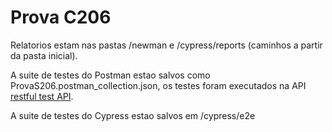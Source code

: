 # Prova C206
 
Relatorios estam nas pastas /newman e /cypress/reports (caminhos a partir da pasta inicial).

A suite de testes do Postman estao salvos como ProvaS206.postman_collection.json, os testes foram executados na API [restful test API](https://restful-api.dev).

A suite de testes do Cypress estao salvos em /cypress/e2e
